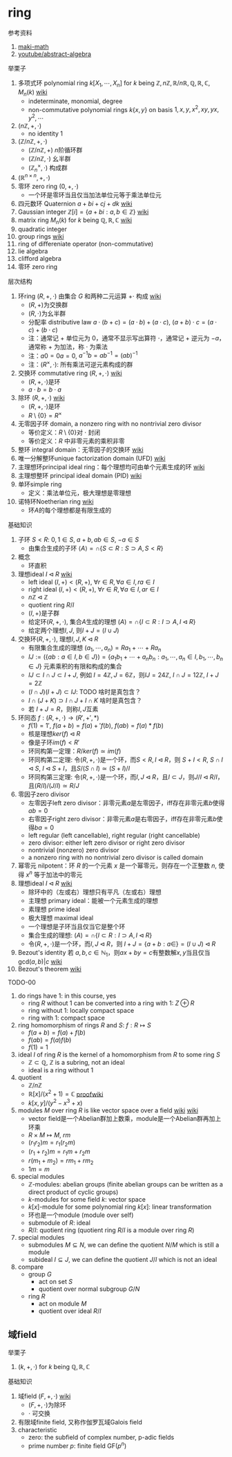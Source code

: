 # ring

参考资料

1. [maki-math](https://www.maki-math.com/#/courses/21)
2. [youtube/abstract-algebra](https://www.youtube.com/playlist?list=PLi01XoE8jYoi3SgnnGorR_XOW3IcK-TP6)

举栗子

1. 多项式环 polynomial ring $k\left[ X_1,\cdots,X_n \right]$ for $k$ being $\mathbb{Z},n\mathbb{Z},\mathbb{R}/n\mathbb{R},\mathbb{Q},\mathbb{R},\mathbb{C},M_n(k)$ [wiki](https://en.wikipedia.org/wiki/Polynomial_ring)
   * indeterminate, monomial, degree
   * non-commutative polynomial rings $k\left\{x,y\right\}$ on basis $1,x,y,x^2,xy,yx,y^2,\cdots$
2. $(n\mathbb{Z},+,\cdot)$
   * no identity $1$
3. $(\mathbb{Z}/n\mathbb{Z},+,\cdot)$
   * $(\mathbb{Z}/n\mathbb{Z},+)$ $n$阶循环群
   * $(\mathbb{Z}/n\mathbb{Z},\cdot)$ 幺半群
   * $(\mathbb{Z}_n^\times,\cdot)$ 构成群
4. $(\mathbb{R}^{n\times n},+,\cdot)$
5. 零环 zero ring $(0,+,\cdot)$
   * 一个环是零环当且仅当加法单位元等于乘法单位元
6. 四元数环 Quaternion $a+bi+cj+dk$ [wiki](https://en.wikipedia.org/wiki/Quaternion)
7. Gaussian integer $\mathbb{Z}[i]=\left\{ a+bi : a,b\in\mathbb{Z} \right\}$ [wiki](https://en.wikipedia.org/wiki/Gaussian_integer)
8. matrix ring $M_n(k)$ for $k$ being $\mathbb{Q}, \mathbb{R}, \mathbb{C}$ [wiki](https://en.wikipedia.org/wiki/Matrix_ring)
9. quadratic integer
10. group rings [wiki](https://en.wikipedia.org/wiki/Group_ring)
11. ring of differeniate operator (non-commutative)
12. lie algebra
13. clifford algebra
14. 零环 zero ring

层次结构

1. 环ring $(R,+,\cdot)$ 由集合 $G$ 和两种二元运算 $+\cdot$ 构成 [wiki](https://en.wikipedia.org/wiki/Ring_(mathematics))
   * $(R,+)$为交换群
   * $(R,\cdot)$为幺半群
   * 分配率 distributive law $a\cdot (b+c)=(a\cdot b)+(a\cdot c)$, $(a+b)\cdot c=(a\cdot c)+(b\cdot c)$
   * 注：通常记 $+$ 单位元为 $0$，通常不显示写出算符 $\cdot$，通常记 $+$ 逆元为 $-a$，通常称 $+$ 为加法，称 $\cdot$ 为乘法
   * 注：$a0=0a=0$, $a^{-1}b=ab^{-1}=(ab)^{-1}$
   * 注：$(R^\times,\cdot)$: 所有乘法可逆元素构成的群
2. 交换环 commutative ring $(R,+,\cdot)$ [wiki](https://en.wikipedia.org/wiki/Commutative_ring)
   * $(R,+,\cdot)$是环
   * $a\cdot b=b\cdot a$
3. 除环 $(R,+,\cdot)$ [wiki](https://en.wikipedia.org/wiki/Division_ring)
   * $(R,+,\cdot)$是环
   * $R\setminus \left\{ 0 \right\}=R^\times$
4. 无零因子环 domain, a nonzero ring with no nontrivial zero divisor
   * 等价定义：$R\setminus\left\{0\right\}$对 $\cdot$ 封闭
   * 等价定义：$R$ 中非零元素的乘积非零
5. 整环 integral domain：无零因子的交换环 [wiki](https://en.wikipedia.org/wiki/Integral_domain)
6. 唯一分解整环unique factorization domain (UFD) [wiki](https://en.wikipedia.org/wiki/Unique_factorization_domain)
7. 主理想环principal ideal ring：每个理想均可由单个元素生成的环 [wiki](https://en.wikipedia.org/wiki/Principal_ideal_ring)
8. 主理想整环 principal ideal domain (PID) [wiki](https://en.wikipedia.org/wiki/Principal_ideal_domain)
9. 单环simple ring
   * 定义：乘法单位元，极大理想是零理想
10. 诺特环Noetherian ring [wiki](https://en.wikipedia.org/wiki/Noetherian_ring)
    * 环$A$的每个理想都是有限生成的

基础知识

1. 子环 $S<R$: $0,1\in S$, $a+b,ab\in S$, $-a\in S$
   * 由集合生成的子环 $\langle A\rangle=\cap \left\{ S\subset R: S\supset A, S<R \right\}$
2. 概念
   * 环直积
3. 理想ideal $I\triangleleft R$ [wiki](https://en.wikipedia.org/wiki/Ideal_(ring_theory))
   * left ideal $(I,+)<(R,+)$, $\forall r\in R, \forall a\in I, ra\in I$
   * right ideal $(I,+)<(R,+)$, $\forall r\in R, \forall a\in I, ar\in I$
   * $n\mathbb{Z}\triangleleft \mathbb{Z}$
   * quotient ring $R/I$
   * $(I,+)$是子群
   * 给定环$(R,+,\cdot)$, 集合$A$生成的理想 $(A)=\cap \left\{ I\subset R : I\supset A, I\triangleleft R\right\}$
   * 给定两个理想$I,J$, 则$I+J=(I\cup J)$
4. 交换环$(R,+,\cdot)$, 理想$I,J,K\triangleleft R$
   * 有限集合生成的理想 $(a_1,\cdots, a_n)=Ra_1+\cdots +Ra_n$
   * $IJ:=(\left\{ ab: a\in I, b\in J \right\})=\left\{a_1b_1+\cdots +a_nb_n:a_1,\cdots,a_n\in I,b_1,\cdots,b_n\in J \right\}$ 元素乘积的有限和构成的集合
   * $IJ\subset I\cap J \subset I+J$, 例如 $I=4\mathbb{Z},J=6\mathbb{Z}$，则$IJ=24\mathbb{Z}$, $I\cap J=12\mathbb{Z}$, $I+J=2\mathbb{Z}$
   * $(I\cap J)(I+J)\subset IJ$: TODO 啥时是真包含？
   * $I\cap (J+K)\supset I\cap J+I\cap K$ 啥时是真包含？
   * 若 $I+J=R$，则称$I,J$互素
5. 环同态 $f: (R,+,\cdot)\to (R',+',*)$
   * $f(1)=1'$, $f(a+b)=f(a)+'f(b)$, $f(ab)=f(a)*f(b)$
   * 核是理想$ker(f)\triangleleft R$
   * 像是子环$im(f)<R'$
   * 环同构第一定理：$R/ker(f)\simeq im(f)$
   * 环同构第二定理: 令$(R,+,\cdot)$是一个环，而$S<R,I\triangleleft R$，则 $S+I<R$, $S\cap I\triangleleft S$, $I\triangleleft S+I$，且$S/(S\cap I)\simeq (S+I)/I$
   * 环同构第三定理: 令$(R,+,\cdot)$是一个环，而$I,J\triangleleft R$，且$I\subset J$，则$J/I\triangleleft R/I$，且$(R/I)/(J/I)\simeq R/J$
6. 零因子zero divisor
   * 左零因子left zero divisor：非零元素$a$是左零因子，iff存在非零元素$b$使得$ab=0$
   * 右零因子right zero divisor：非零元素$a$是右零因子，iff存在非零元素$b$使得$ba=0$
   * left regular (left cancellable), right regular (right cancellable)
   * zero divisor: either left zero divisor or right zero divisor
   * nontrivial (nonzero) zero divisor
   * a nonzero ring with no nontrivial zero divisor is called domain
7. 幂零元 nilpotent：环 $R$ 的一个元素 $x$ 是一个幂零元，则存在一个正整数 $n$, 使得 $x^n$ 等于加法中的零元
8. 理想ideal $I\triangleleft R$ [wiki](https://en.wikipedia.org/wiki/Ideal_(ring_theory))
   * 除环中的（左或右）理想只有平凡（左或右）理想
   * 主理想 primary ideal：能被一个元素生成的理想
   * 素理想 prime ideal
   * 极大理想 maximal ideal
   * 一个理想是子环当且仅当它是整个环
   * 集合生成的理想: $(A)=\cap \left\{ I\subset R: I\supset A, I\triangleleft R \right\}$
   * 令$(R,+,\cdot)$是一个环，而$I,J\triangleleft R$，则 $I+J=\left\{ a+b: a\in \right\}=(I\cup J)\triangleleft R$
9. Bezout's identity 若 $a,b,c\in\mathbb{N}_1$，则$ax+by=c$有整数解$x,y$当且仅当$\mathrm{gcd}(a,b)|c$ [wiki](https://en.wikipedia.org/wiki/B%C3%A9zout%27s_identity)
10. Bezout's theorem [wiki](https://en.wikipedia.org/wiki/B%C3%A9zout%27s_theorem)

TODO-00

1. do rings have 1: in this course, yes
   * ring $R$ without 1 can be converted into a ring with 1: $Z\oplus R$
   * ring without 1: locally compact space
   * ring with 1: compact space
2. ring homomorphism of rings $R$ and $S$: $f:R\mapsto S$
   * $f(a+b)=f(a)+f(b)$
   * $f(ab)=f(a)f(b)$
   * $f(1)=1$
3. ideal $I$ of ring $R$ is the kernel of a homomorphism from $R$ to some ring $S$
   * $\mathbb{Z}\subset \mathbb{Q}$, $\mathbb{Z}$ is a subring, not an ideal
   * ideal is a ring without 1
4. quotient
   * $\mathbb{Z}/n\mathbb{Z}$
   * $\mathbb{R}[x]/(x^2+1)=\mathbb{C}$ [proofwiki](https://proofwiki.org/wiki/Complex_Numbers_as_Quotient_Ring_of_Real_Polynomial)
   * $k[x,y]/(y^2-x^3+x)$
5. modules $M$ over ring $R$ is like vector space over a field [wiki](https://en.wikipedia.org/wiki/Vector_space) [wiki](https://en.wikipedia.org/wiki/Module_(mathematics))
   * vector field是一个Abelian群加上数乘，module是一个Abelian群再加上环乘
   * $R\times M\mapsto M$, $rm$
   * $(r_1r_2)m=r_1(r_2m)$
   * $(r_1+r_2)m=r_1m+r_2m$
   * $r(m_1+m_2)=rm_1+rm_2$
   * $1m=m$
6. special modules
   * $\mathbb{Z}$-modules: abelian groups (finite abelian groups can be written as a direct product of cyclic groups)
   * $k$-modules for some field $k$: vector space
   * $k[x]$-module for some polynomial ring $k[x]$: linear transformation
   * 环也是一个module (module over self)
   * submodule of $R$: ideal
   * $R/I$: quotient ring (quotient ring $R/I$ is a module over ring $R$)
7. special modules
    * submodules $M\subseteq N$, we can define the quotient $N/M$ which is still a module
    * subideal $I\subseteq J$, we can define the quotient $J/I$ which is not an ideal
8. compare
   * group $G$
     * act on set $S$
     * quotient over normal subgroup $G/N$
   * ring $R$
     * act on module $M$
     * quotient over ideal $R/I$

## 域field

举栗子

1. $(k,+,\cdot)$ for $k$ being $\mathbb{Q},\mathbb{R},\mathbb{C}$

基础知识

1. 域field $(F,+,\cdot)$ [wiki](https://en.wikipedia.org/wiki/Field_(mathematics))
   * $(F,+,\cdot)$为除环
   * $\cdot$ 可交换
2. 有限域finite field, 又称作伽罗瓦域Galois field
3. characteristic
   * zero: the subfield of complex number, p-adic fields
   * prime number $p$: finite field $\mathrm{GF}(p^n)$
